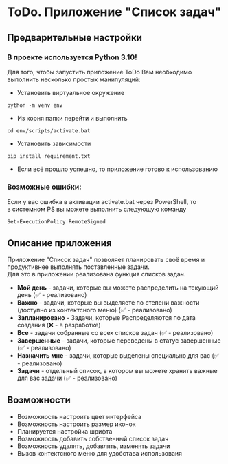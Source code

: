 # ToDo. Приложение "Список задач"
## Предварительные настройки
### **В проекте используется Python 3.10!**  
Для того, чтобы запустить приложение ToDo Вам необходимо выполнить несколько простых манипуляций:

* Установить виртуальное окружение
```commandline
python -m venv env
```
* Из корня папки перейти и выполнить 
```commandline 
cd env/scripts/activate.bat
```
* Установить зависимости 
```commandline
pip install requirement.txt 
```
* Если всё прошло успешно, то приложение готово к использованию

### Возможные ошибки:
Если у вас ошибка в активации activate.bat через PowerShell, то  
в системном PS вы можете выполнить следующую команду 
```commandline
Set-ExecutionPolicy RemoteSigned
```

## Описание приложения
Приложение "Список задач" позволяет планировать своё время и продуктивнее выполнять поставленные задачи.  
Для это в приложении реализована функция списков задач. 
* **Мой день** - задачи, которые вы можете распределить на текующий день (✅ - реализовано)
* **Важно** - задачи, которые вы выделяете по степени важности (доступно из контектсного меню) (✅ - реализовано)
* **Запланировано** - Задачи, которые Распределяются по дата создания (❌ - в разработке)
* **Все** - задачи собранные со всех списков задач (✅ - реализовано)
* **Завершенные** - задачи, которые переведены в статус завершенные (✅ - реализовано)
* **Назначить мне** - задачи, которые выделены специально для вас (✅ - реализовано)
* **Задачи** - отдельный список, в котором вы можете хранить важные для вас задачи (✅ - реализовано)

## Возможности
* Возможность настроить цвет интерфейса
* Возможность настроить размер иконок
* Планируется настройка шрифта
* Возможность добавить собственный список задач
* Возможность удалять, добавлять, изменять задачи
* Вызов контектсного меню для удобстава использоваия

